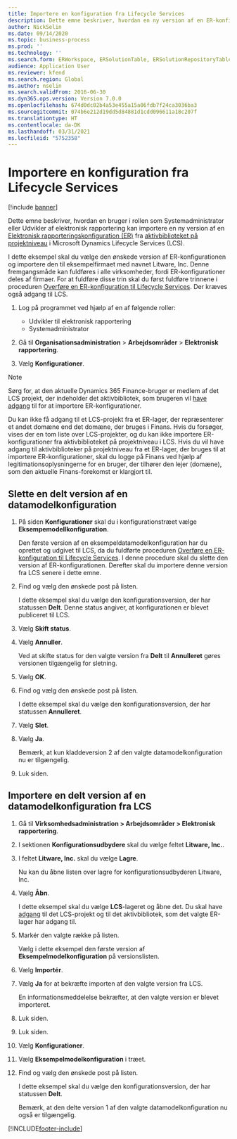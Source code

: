 ```yaml
---
title: Importere en konfiguration fra Lifecycle Services
description: Dette emne beskriver, hvordan en ny version af en ER-konfiguration (elektronisk rapportering) importeres fra Microsoft Dynamics Lifecycle Services (LCS).
author: NickSelin
ms.date: 09/14/2020
ms.topic: business-process
ms.prod: ''
ms.technology: ''
ms.search.form: ERWorkspace, ERSolutionTable, ERSolutionRepositoryTable, ERSolutionImport
audience: Application User
ms.reviewer: kfend
ms.search.region: Global
ms.author: nselin
ms.search.validFrom: 2016-06-30
ms.dyn365.ops.version: Version 7.0.0
ms.openlocfilehash: 674d0dc02b4a53e455a15a06fdb7f24ca3036ba3
ms.sourcegitcommit: 074b6e212d19dd5d84881d1cdd096611a18c207f
ms.translationtype: HT
ms.contentlocale: da-DK
ms.lasthandoff: 03/31/2021
ms.locfileid: "5752358"
---
```

# <a name="import-a-configuration-from-lifecycle-services"></a>Importere en konfiguration fra Lifecycle Services

[!include [banner](../../includes/banner.md)]

Dette emne beskriver, hvordan en bruger i rollen som Systemadministrator eller Udvikler af elektronisk rapportering kan importere en ny version af en [Elektronisk rapporteringskonfiguration (ER)](../general-electronic-reporting.md#Configuration) fra [aktivbiblioteket på projektniveau](../../lifecycle-services/asset-library.md) i Microsoft Dynamics Lifecycle Services (LCS).

I dette eksempel skal du vælge den ønskede version af ER-konfigurationen og importere den til eksempelfirmaet med navnet Litware, Inc. Denne fremgangsmåde kan fuldføres i alle virksomheder, fordi ER-konfigurationer deles af firmaer. For at fuldføre disse trin skal du først fuldføre trinnene i proceduren [Overføre en ER-konfiguration til Lifecycle Services](er-upload-configuration-into-lifecycle-services.md). Der kræves også adgang til LCS.

1. Log på programmet ved hjælp af en af følgende roller:

    - Udvikler til elektronisk rapportering
    - Systemadministrator

2. Gå til **Organisationsadministration** \> **Arbejdsområder** \> **Elektronisk rapportering**.
3. Vælg **Konfigurationer**.

<a name="accessconditions"></a>
> [!NOTE]
> Sørg for, at den aktuelle Dynamics 365 Finance-bruger er medlem af det LCS projekt, der indeholder det aktivbibliotek, som brugeren vil [have adgang](../../lifecycle-services/asset-library.md#asset-library-support) til for at importere ER-konfigurationer.
>
> Du kan ikke få adgang til et LCS-projekt fra et ER-lager, der repræsenterer et andet domæne end det domæne, der bruges i Finans. Hvis du forsøger, vises der en tom liste over LCS-projekter, og du kan ikke importere ER-konfigurationer fra aktivbiblioteket på projektniveau i LCS. Hvis du vil have adgang til aktivbiblioteker på projektniveau fra et ER-lager, der bruges til at importere ER-konfigurationer, skal du logge på Finans ved hjælp af legitimationsoplysningerne for en bruger, der tilhører den lejer (domæne), som den aktuelle Finans-forekomst er klargjort til.

## <a name="delete-a-shared-version-of-a-data-model-configuration"></a>Slette en delt version af en datamodelkonfiguration

1. På siden **Konfigurationer** skal du i konfigurationstræet vælge **Eksempemodellkonfiguration**.

    Den første version af en eksempeldatamodelkonfiguration har du oprettet og udgivet til LCS, da du fuldførte proceduren [Overføre en ER-konfiguration til Lifecycle Services](er-upload-configuration-into-lifecycle-services.md). I denne procedure skal du slette den version af ER-konfigurationen. Derefter skal du importere denne version fra LCS senere i dette emne.

2. Find og vælg den ønskede post på listen.

    I dette eksempel skal du vælge den konfigurationsversion, der har statussen **Delt**. Denne status angiver, at konfigurationen er blevet publiceret til LCS.

3. Vælg **Skift status**.
4. Vælg **Annuller**.

    Ved at skifte status for den valgte version fra **Delt** til **Annulleret** gøres versionen tilgængelig for sletning.

5. Vælg **OK**.
6. Find og vælg den ønskede post på listen.

    I dette eksempel skal du vælge den konfigurationsversion, der har statussen **Annulleret**.

7. Vælg **Slet**.
8. Vælg **Ja**.

    Bemærk, at kun kladdeversion 2 af den valgte datamodelkonfiguration nu er tilgængelig.

9. Luk siden.

## <a name="import-a-shared-version-of-a-data-model-configuration-from-lcs"></a>Importere en delt version af en datamodelkonfiguration fra LCS

1. Gå til **Virksomhedsadministration \> Arbejdsområder \> Elektronisk rapportering**.

2. I sektionen **Konfigurationsudbydere** skal du vælge feltet **Litware, Inc.**.

3. I feltet **Litware, Inc.** skal du vælge **Lagre**.

    Nu kan du åbne listen over lagre for konfigurationsudbyderen Litware, Inc.

4. Vælg **Åbn**.

    I dette eksempel skal du vælge **LCS**-lageret og åbne det. Du skal have [adgang](#accessconditions) til det LCS-projekt og til det aktivbibliotek, som det valgte ER-lager har adgang til.

5. Markér den valgte række på listen.

    Vælg i dette eksempel den første version af **Eksempelmodelkonfiguration** på versionslisten.

6. Vælg **Importér**.
7. Vælg **Ja** for at bekræfte importen af den valgte version fra LCS.

    En informationsmeddelelse bekræfter, at den valgte version er blevet importeret.

8. Luk siden.
9. Luk siden.
10. Vælg **Konfigurationer**.
11. Vælg **Eksempelmodelkonfiguration** i træet.
12. Find og vælg den ønskede post på listen.

    I dette eksempel skal du vælge den konfigurationsversion, der har statussen **Delt**.

    Bemærk, at den delte version 1 af den valgte datamodelkonfiguration nu også er tilgængelig.


[!INCLUDE[footer-include](../../../../includes/footer-banner.md)]